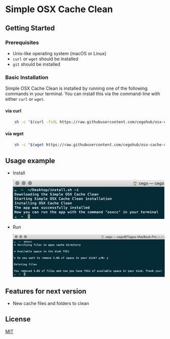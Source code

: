# Simple OSX Cache Clean

## Getting Started

### Prerequisites

* Unix-like operating system (macOS or Linux)
* `curl` or `wget` should be installed
* `git` should be installed

### Basic Installation

Simple OSX Cache Clean is installed by running one of the following commands in your terminal. You can install this via the command-line with either `curl` or `wget`.

#### via curl

```bash
    sh -c "$(curl -fsSL https://raw.githubusercontent.com/cegohub/osx-cache-clean/master/install.sh)"
```

#### via wget

```bash
    sh -c "$(wget https://raw.githubusercontent.com/cegohub/osx-cache-clean/master/install.sh -O -)"
```

## Usage example

* Install

    ![Install](./images/install.png)

* Run

    ![Run-Forest](./images/run.png)

## Features for next version

* New cache files and folders to clean

## License

[MIT](./LICENCE.md)

